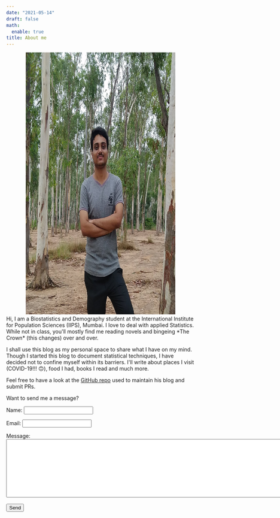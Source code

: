 ```yaml
---
date: "2021-05-14"
draft: false
math:
  enable: true
title: About me
---
```


<center><img  src="images/profile.jpg" alt="profile picture" width="400px" height="700px"/></center>
Hi, I am a Biostatistics and Demography student at the International Institute for Population Sciences (IIPS), Mumbai. I love to deal with applied Statistics. While not in class, you'll mostly find me reading novels and bingeing *The Crown* (this changes) over and over.

I shall use this blog as my personal space to share what I have on my mind. Though I started this blog to document statistical techniques, I have decided not to confine myself within its barriers. I'll write about places I visit (COVID-19!!! :upside_down_face:), food I had, books I read and much more.

Feel free to have a look at the [GitHub repo](https://github.com/r-saikat/blog) used to maintain his blog and submit PRs.

Want to send me a message?

<form name="contact" method="POST" data-netlify-recaptcha="true" data-netlify="true">
  <p>
    <label>Name: <input type="text" name="name" /></label>
  </p>
  <p>
    <label>Email: <input type="text" name="email" /></label>
  </p>
  <p>
    <label>Message: <textarea name="message"  rows="10" cols="100"></textarea></label>
  </p>
  <div data-netlify-recaptcha="true"></div>
  <p>
    <button type="submit">Send</button>
  </p>
</form>





